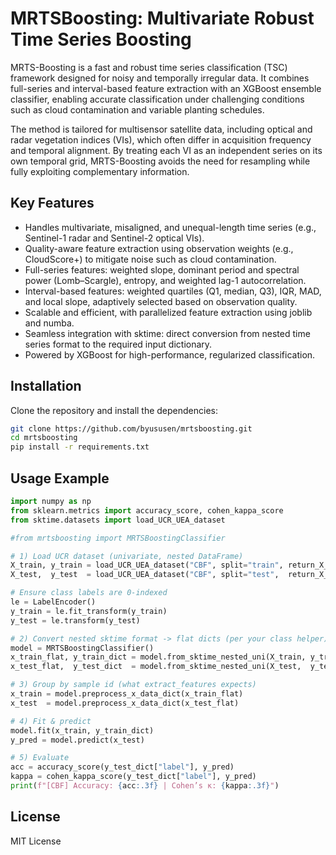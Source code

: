 # MRTSBoosting: Multivariate Robust Time Series Boosting

MRTS-Boosting is a fast and robust time series classification (TSC) framework designed for noisy and temporally irregular data. It combines full-series and interval-based feature extraction with an XGBoost ensemble classifier, enabling accurate classification under challenging conditions such as cloud contamination and variable planting schedules.

The method is tailored for multisensor satellite data, including optical and radar vegetation indices (VIs), which often differ in acquisition frequency and temporal alignment. By treating each VI as an independent series on its own temporal grid, MRTS-Boosting avoids the need for resampling while fully exploiting complementary information.

## Key Features

- Handles multivariate, misaligned, and unequal-length time series (e.g., Sentinel-1 radar and Sentinel-2 optical VIs).
- Quality-aware feature extraction using observation weights (e.g., CloudScore+) to mitigate noise such as cloud contamination.
- Full-series features: weighted slope, dominant period and spectral power (Lomb–Scargle), entropy, and weighted lag-1 autocorrelation.
- Interval-based features: weighted quartiles (Q1, median, Q3), IQR, MAD, and local slope, adaptively selected based on observation quality.
- Scalable and efficient, with parallelized feature extraction using joblib and numba.
- Seamless integration with sktime: direct conversion from nested time series format to the required input dictionary.
- Powered by XGBoost for high-performance, regularized classification.

## Installation

Clone the repository and install the dependencies:

```bash
git clone https://github.com/byususen/mrtsboosting.git
cd mrtsboosting
pip install -r requirements.txt
```

## Usage Example

```python
import numpy as np
from sklearn.metrics import accuracy_score, cohen_kappa_score
from sktime.datasets import load_UCR_UEA_dataset

#from mrtsboosting import MRTSBoostingClassifier

# 1) Load UCR dataset (univariate, nested DataFrame)
X_train, y_train = load_UCR_UEA_dataset("CBF", split="train", return_X_y=True)
X_test,  y_test  = load_UCR_UEA_dataset("CBF", split="test",  return_X_y=True)

# Ensure class labels are 0-indexed
le = LabelEncoder()
y_train = le.fit_transform(y_train)
y_test = le.transform(y_test)

# 2) Convert nested sktime format -> flat dicts (per your class helper)
model = MRTSBoostingClassifier()
x_train_flat, y_train_dict = model.from_sktime_nested_uni(X_train, y_train, id_prefix='train')
x_test_flat,  y_test_dict  = model.from_sktime_nested_uni(X_test,  y_test, id_prefix='test')

# 3) Group by sample id (what extract_features expects)
x_train = model.preprocess_x_data_dict(x_train_flat)
x_test  = model.preprocess_x_data_dict(x_test_flat)

# 4) Fit & predict
model.fit(x_train, y_train_dict)
y_pred = model.predict(x_test)

# 5) Evaluate
acc = accuracy_score(y_test_dict["label"], y_pred)
kappa = cohen_kappa_score(y_test_dict["label"], y_pred)
print(f"[CBF] Accuracy: {acc:.3f} | Cohen’s κ: {kappa:.3f}")
```

## License

MIT License
